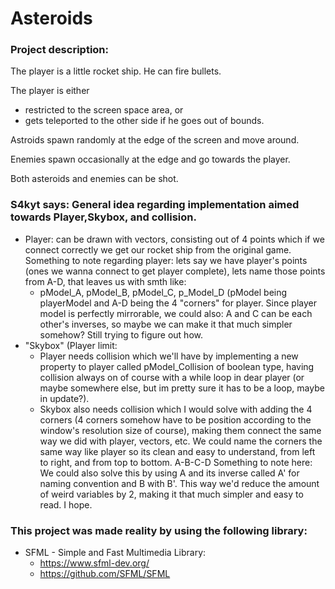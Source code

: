 # Asteroids

### Project description:
The player is a little rocket ship. He can fire bullets.

The player is either
* restricted to the screen space area, or
* gets teleported to the other side if he goes out of bounds.

Astroids spawn randomly at the edge of the screen and move around.

Enemies spawn occasionally at the edge and go towards the player.

Both asteroids and enemies can be shot.

### S4kyt says: General idea regarding implementation aimed towards Player,Skybox, and collision.
  * Player: can be drawn with vectors, consisting out of 4 points which if we connect correctly we get our rocket ship from the original game. Something to note regarding player: lets say we have player's points (ones we wanna connect to get player complete), lets name those points from A-D, that leaves us with smth like:
    * pModel_A, pModel_B, pModel_C, p_Model_D (pModel being playerModel and A-D being the 4 "corners" for player. Since player model is perfectly mirrorable, we could also: A and C can be each other's inverses, so maybe we can make it that much simpler somehow? Still trying to figure out how.
  * "Skybox" (Player limit:
    * Player needs collision which we'll have by implementing a new property to player called pModel_Collision of boolean type, having collision always on of course with a while loop in dear player (or maybe somewhere else, but im pretty sure it has to be a loop, maybe in update?).
    * Skybox also needs collision which I would solve with adding the 4 corners (4 corners somehow have to be position according to the window's resolution size of course), making them connect the same way we did with player, vectors, etc. We could name the corners the same way like player so its clean and easy to understand, from left to right, and from top to bottom. A-B-C-D Something to note here: We could also solve this by using A and its inverse called A' for naming convention and B with B'. This way we'd reduce the amount of weird variables by 2, making it that much simpler and easy to read. I hope.

### This project was made reality by using the following library:
* SFML - Simple and Fast Multimedia Library:
  * https://www.sfml-dev.org/
  * https://github.com/SFML/SFML
